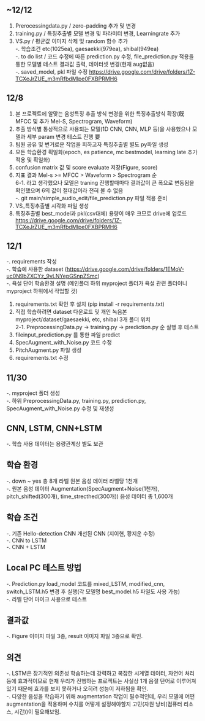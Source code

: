 ## ~12/12
1. Prerocessingdata.py / zero-padding 추가 및 변경</br>
2. training.py / 특징추출별 모델 변경 및 파라미터 변경, Learningrate 추가</br>
3. VS.py / 평균값 이미지 삭제 및 random 함수 추가</br>
-. 학습조건 etc(1025ea), gaesaekki(979ea), shibal(949ea)</br>
-. to do list / 코드 수정에 따른 prediction.py 수정, file_prediction.py 적용을 통한 모델별 테스트 결과값 출력, 데이터셋 변경(현재 aug없음)</br>
-. saved_model, pkl 파일 수정 https://drive.google.com/drive/folders/1Z-TCXeJrZUE_m3mRfbdMlpe0FXBPRMH6


## 12/8
1. 본 프로젝트에 알맞는 음성특징 추출 방식 변경을 위한 특징추출방식 확장(旣 MFCC 및 추가 Mel-S, Spectrogram, Waveform)</br>
2. 추출 방식별 통상적으로 사용되는 모델(1D CNN, CNN, MLP 등)을 사용했으나 모델과 세부 param 변경 테스트 진행 要<br>
3. 팀원 공유 및 번거로운 작업을 피하고자 특징추출별 별도 py파일 생성</br>
4. 모든 학습환경 획일화(epoch, es patience, mc bestmodel, learning late 추가적용 및 획일화)</br>
5. confusion matrix 값 및 score evaluate 저장(Figure, score)</br>
6. 지표 결과 Mel-s >= MFCC > Waveform > Spectrogram 순</br>
 6-1. 라고 생각했으나 모델은 traning 진행할때마다 결과값이 큰 폭으로 변동됨을 확인했으며 6의 값이 절대값이라 전혀 볼 수 없음</br>
-. git main/simple_audio_edit/file_prediction.py 파일 적용 준비</br>
7. VS_특징추출별 시각화 파일 생성
8. 특징추출별 best_model과 pkl(csv대체) 용량이 매우 크므로 drive에 업로드 https://drive.google.com/drive/folders/1Z-TCXeJrZUE_m3mRfbdMlpe0FXBPRMH6

## 12/1
-. requirements 작성</br>
-. 학습에 사용한 dataset (https://drive.google.com/drive/folders/1EMoV-uc0N9bZXCYz_9vLNYepGSnpZSmc)</br>
-. 욕설 단어 학습환경 설명 (메인폴더 하위 myproject 폴더가 욕설 관련 폴더이니 myproject 하위에서 작업할 것)</br>
1. requirements.txt 확인 후 설치 (pip install -r requirements.txt)</br>
2. 직접 학습하려면  dataset 다운로드 및 개인 녹음본 myproject/dataset/gaesaekki, etc, shibal 3개 폴더 위치</br>
2-1. PreprocessingData.py → training.py → prediction.py 순 실행 후 테스트</br>
3. fileinput_prediction.py 를 통한 파일 predict</br>
4. SpecAugment_with_Noise.py 코드 수정
5. PitchAugment.py 파일 생성
6. requirements.txt 수정

## 11/30
-. myproject 폴더 생성</br>
-. 하위 PreprocessingData.py, training.py, prediction.py, SpecAugment_with_Noise.py 수정 및 재생성

## CNN, LSTM, CNN+LSTM
-. 학습 사용 데이터는 용량관계상 별도 보관  

## 학습 환경
-. down ~ yes 총 8개 라벨 원본 음성 데이터 라벨당 1천개</br>
-. 원본 음성 데이터 Augmentation(SpecAugment+Noise(1천개), pitch_shifted(300개), time_strecthed(300개)) 음성 데이터 총 1,600개  

## 학습 조건
-. 기존 Hello-detection CNN 개선된 CNN (지이현, 황지운 수정)</br>
-. CNN to LSTM</br>
-. CNN + LSTM 

## Local PC 테스트 방법
-. Prediction.py load_model 코드를 mixed_LSTM, modified_cnn, switch_LSTM.h5 변경 후 실행(각 모델명 best_model.h5 파일도 사용 가능)</br>
-. 라벨 단어 마이크 사용으로 테스트

## 결과값
-. Figure 이미지 파일 3종, result 이미지 파일 3종으로 확인.

## 의견
-. LSTM은 장기적인 의존성 학습하는데 강력하고 복잡한 시계열 데이터, 자연어 처리 등에 효과적이므로 현재 우리가 진행하는 프로젝트는 사실상 1개 음절 단어로 이루어져 있기 때문에 효과를 보지 못하거나 오히려 성능이 저하됨을 확인.</br>
-. 다양한 음성을 학습하기 위해 augmentation 작업이 필수적인데, 우리 모델에 어떤 augmentation을 적용하며 수치를 어떻게 설정해야할지 고민(자원 낭비(컴퓨터 리소스, 시간))이 필요해보임.</br>
